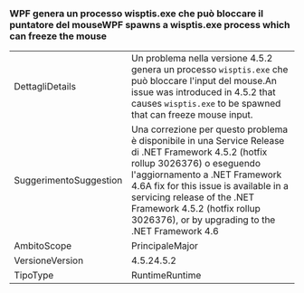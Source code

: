 ### <a name="wpf-spawns-a-wisptisexe-process-which-can-freeze-the-mouse"></a><span data-ttu-id="44529-101">WPF genera un processo wisptis.exe che può bloccare il puntatore del mouse</span><span class="sxs-lookup"><span data-stu-id="44529-101">WPF spawns a wisptis.exe process which can freeze the mouse</span></span>

|   |   |
|---|---|
|<span data-ttu-id="44529-102">Dettagli</span><span class="sxs-lookup"><span data-stu-id="44529-102">Details</span></span>|<span data-ttu-id="44529-103">Un problema nella versione 4.5.2 genera un processo <code>wisptis.exe</code> che può bloccare l'input del mouse.</span><span class="sxs-lookup"><span data-stu-id="44529-103">An issue was introduced in 4.5.2 that causes <code>wisptis.exe</code> to be spawned that can freeze mouse input.</span></span>|
|<span data-ttu-id="44529-104">Suggerimento</span><span class="sxs-lookup"><span data-stu-id="44529-104">Suggestion</span></span>|<span data-ttu-id="44529-105">Una correzione per questo problema è disponibile in una Service Release di .NET Framework 4.5.2 (hotfix rollup 3026376) o eseguendo l'aggiornamento a .NET Framework 4.6</span><span class="sxs-lookup"><span data-stu-id="44529-105">A fix for this issue is available in a servicing release of the .NET Framework 4.5.2 (hotfix rollup 3026376), or by upgrading to the .NET Framework 4.6</span></span>|
|<span data-ttu-id="44529-106">Ambito</span><span class="sxs-lookup"><span data-stu-id="44529-106">Scope</span></span>|<span data-ttu-id="44529-107">Principale</span><span class="sxs-lookup"><span data-stu-id="44529-107">Major</span></span>|
|<span data-ttu-id="44529-108">Versione</span><span class="sxs-lookup"><span data-stu-id="44529-108">Version</span></span>|<span data-ttu-id="44529-109">4.5.2</span><span class="sxs-lookup"><span data-stu-id="44529-109">4.5.2</span></span>|
|<span data-ttu-id="44529-110">Tipo</span><span class="sxs-lookup"><span data-stu-id="44529-110">Type</span></span>|<span data-ttu-id="44529-111">Runtime</span><span class="sxs-lookup"><span data-stu-id="44529-111">Runtime</span></span>|

